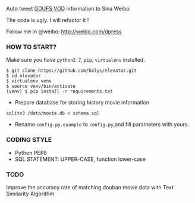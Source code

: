 Auto tweet [GDUFS VOD][1] information to Sina Weibo

The code is ugly. I will refactor it !

Follow me in @weibo:  http://weibo.com/dpress


### HOW TO START?


Make sure you have `python2.7`, `pip`, `virtualenv` installed.

    $ git clone https://github.com/holys/elevator.git
    $ cd elevator
    $ virtualenv venv
    $ source venv/bin/activate
    (venv) $ pip install -r requirements.txt


- Prepare database for storing history movie information

```
sqlite3 /data/movie.db < schema.sql
```

- Rename `config.py.example` to `config.py`,and fill parameters with yours.



[1]: http://strs.gdufs.edu.cn/web/

### CODING STYLE

- Python PEP8 
- SQL STATEMENT: UPPER-CASE, function lower-case


### TODO

Improve the accuracy rate of matching douban movie data with Text Similarity Algorithm


